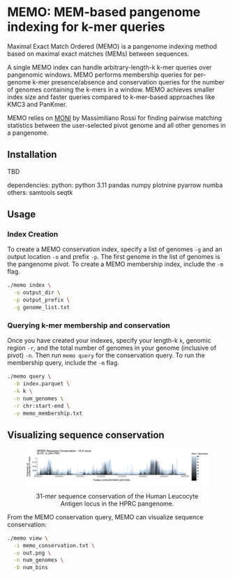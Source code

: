 # MEMO: MEM-based pangenome indexing for k-mer queries
Maximal Exact Match Ordered (MEMO) is a pangenome indexing method based on maximal exact matches (MEMs) between sequences.

A single MEMO index can handle arbitrary-length-k k-mer queries over pangenomic windows. MEMO performs membership queries for per-genome k-mer presence/absence and conservation queries for the number of genomes containing the k-mers in a window. MEMO achieves smaller index size and faster queries compared to k-mer-based approaches like KMC3 and PanKmer.

MEMO relies on <a href="https://github.com/maxrossi91/moni">MONI</a> by Massimiliano Rossi for finding pairwise matching statistics between the user-selected pivot genome and all other genomes in a pangenome.


## Installation
TBD

dependencies:
  python:
    python 3.11
    pandas
    numpy
    plotnine
    pyarrow
    numba
  others:
    samtools
    seqtk


## Usage
### Index Creation
To create a MEMO conservation index, specify a list of genomes `-g` and an output location `-o` and prefix `-p`. The first genome in the list of genomes is the pangenome pivot. To create a MEMO membership index, include the `-m` flag.
```sh
./memo index \
  -o output_dir \
  -p output_prefix \
  -g genome_list.txt
```


### Querying k-mer membership and conservation
Once you have created your indexes, specify your length-k `k`, genomic region `-r`, and the total number of genomes in your genome (inclusive of pivot) `-n`. Then run `memo query` for the conservation query. To run the membership query, include the `-m` flag.
```sh
./memo query \
  -b index.parquet \
  -k k \
  -n num_genomes \
  -r chr:start-end \
  -o memo_membership.txt
```

## Visualizing sequence conservation
<figure>
<img src="img/memo_hla_sequence_conservation.png" alt="hprc_hla_seq_conservation"/>
<figcaption> <p align="center">31-mer sequence conservation of the Human Leucocyte Antigen locus in the HPRC pangenome.</p></figcaption>
</figure>

From the MEMO conservation query, MEMO can visualize sequence conservation:
```sh
./memo view \
  -i memo_conservation.txt \
  -o out.png \
  -n num_genomes \
  -b num_bins
```

